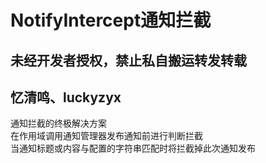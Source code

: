 # NotifyIntercept通知拦截
## 未经开发者授权，禁止私自搬运转发转载  
## 忆清鸣、luckyzyx  
通知拦截的终极解决方案  
在作用域调用通知管理器发布通知前进行判断拦截  
当通知标题或内容与配置的字符串匹配时将拦截掉此次通知发布  
